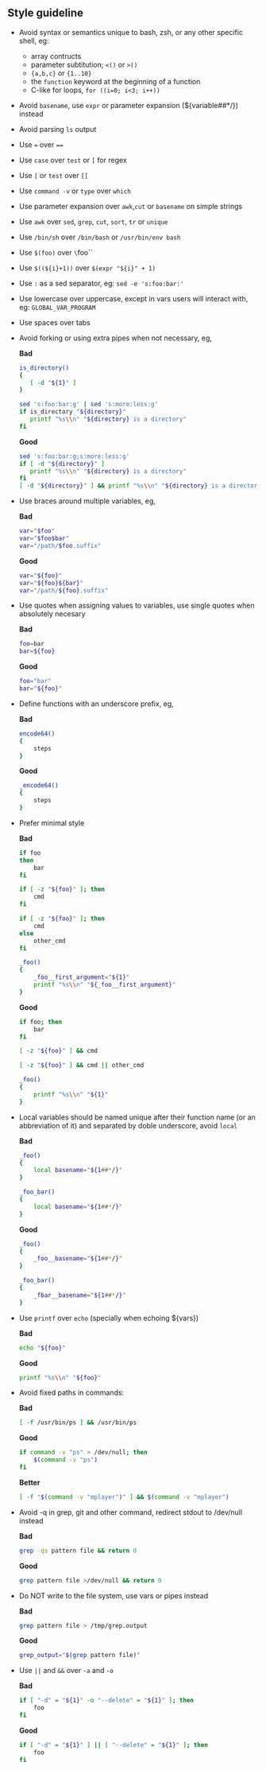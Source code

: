 ## Style guideline

- Avoid syntax or semantics unique to bash, zsh, or any other specific shell, eg:
    - array contructs
    - parameter subtitution; `<()` or `>()`
    - `{a,b,c}` or `{1..10}`
    - the `function` keyword at the beginning of a function
    - C-like for loops, `for ((i=0; i<3; i++))`
- Avoid `basename`, use `expr` or parameter expansion (${variable##\*/}) instead
- Avoid parsing `ls` output
- Use `=` over `==`
- Use `case` over `test` or `[` for regex
- Use `[` or `test` over `[[`
- Use `command -v` or `type` over `which`
- Use parameter expansion over `awk`,`cut` or `basename` on simple strings
- Use `awk` over `sed`, `grep`, `cut`, `sort`, `tr` or `unique`
- Use `/bin/sh` over `/bin/bash` or `/usr/bin/env bash`
- Use `$(foo)` over `\`foo\``
- Use `$((${i}+1))` over `$(expr "${i}" + 1)`
- Use `:` as a sed separator, eg: `sed -e 's:foo:bar:'`
- Use lowercase over uppercase, except in vars users will interact with, eg: `GLOBAL_VAR_PROGRAM`
- Use spaces over tabs
- Avoid forking or using extra pipes when not necessary, eg,

  **Bad**
   ```sh
   is_directory()
   {
      [ -d "${1}" ]
   }

   sed 's:foo:bar:g' | sed 's:more:less:g'
   if is_directory "${directory}"
      printf "%s\\n" "${directory} is a directory"
   fi
   ```

  **Good**
   ```sh
   sed 's:foo:bar:g;s:more:less:g'
   if [ -d "${directory}" ]
      printf "%s\\n" "${directory} is a directory"
   fi
   [ -d "${directory}" ] && printf "%s\\n" "${directory} is a directory"
   ```

- Use braces around multiple variables, eg,

  **Bad**
   ```sh
   var="$foo"
   var="$foo$bar"
   var="/path/$foo.suffix"
   ```

  **Good**
   ```sh
   var="${foo}"
   var="${foo}${bar}"
   var="/path/${foo}.suffix"
   ```

- Use quotes when assigning values to variables, use single quotes when absolutely necesary

  **Bad**
   ```sh
   foo=bar
   bar=${foo}
   ```

  **Good**
   ```sh
   foo="bar"
   bar="${foo}"
   ```

- Define functions with an underscore prefix, eg,

  **Bad**
   ```sh
   encode64()
   {
       steps
   }
   ```

  **Good**
   ```sh
   _encode64()
   {
       steps
   }
   ```

- Prefer minimal style

  **Bad**
   ```sh
   if foo
   then
       bar
   fi

   if [ -z "${foo}" ]; then
       cmd
   fi

   if [ -z "${foo}" ]; then
       cmd
   else
       other_cmd
   fi

   _foo()
   {
       _foo__first_argument="${1}"
       printf "%s\\n" "${_foo__first_argument}"
   }
   ```

  **Good**
   ```sh
   if foo; then
       bar
   fi

   [ -z "${foo}" ] && cmd

   [ -z "${foo}" ] && cmd || other_cmd

   _foo()
   {
       printf "%s\\n" "${1}"
   }
   ```
- Local variables should be named unique after their function name (or an abbreviation of it) and separated by doble underscore, avoid `local`

  **Bad**
   ```sh
   _foo()
   {
       local basename="${1##*/}"
   }

   _foo_bar()
   {
       local basename="${1##*/}"
   }
   ```

  **Good**
   ```sh
   _foo()
   {
       _foo__basename="${1##*/}"
   }

   _foo_bar()
   {
       _fbar__basename="${1##*/}"
   }
   ```

- Use `printf` over `echo` (specially when echoing ${vars})

  **Bad**
   ```sh
   echo "${foo}"
   ```

  **Good**
   ```sh
   printf "%s\\n" "${foo}"
   ```
- Avoid fixed paths in commands:

  **Bad**
   ```sh
   [ -f /usr/bin/ps ] && /usr/bin/ps
   ```

  **Good**
   ```sh
   if command -v "ps" > /dev/null; then
       $(command -v "ps")
   fi
   ```

  **Better**
   ```sh
   [ -f "$(command -v "mplayer")" ] && $(command -v "mplayer")
   ```
- Avoid -q in grep, git and other command, redirect stdout to /dev/null instead

   **Bad**
   ```sh
   grep -qs pattern file && return 0
   ```

   **Good**
   ```sh
   grep pattern file >/dev/null && return 0
   ```
- Do NOT write to the file system, use vars or pipes instead

  **Bad**
   ```sh
   grep pattern file > /tmp/grep.output
   ```

  **Good**
   ```sh
   grep_output="$(grep pattern file)"
   ```
- Use `||` and `&&` over `-a` and `-o`

  **Bad**
   ```sh
   if [ "-d" = "${1}" -o "--delete" = "${1}" ]; then
       foo
   fi
   ```

  **Good**
   ```sh
   if [ "-d" = "${1}" ] || [ "--delete" = "${1}" ]; then
       foo
   fi
   ```
